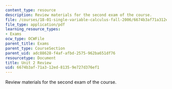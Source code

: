 ```yaml
---
content_type: resource
description: Review materials for the second exam of the course.
file: /courses/18-01-single-variable-calculus-fall-2006/6674b3af71a312ed81359e727d376ef1_exam2review.pdf
file_type: application/pdf
learning_resource_types:
- Exams
ocw_type: OCWFile
parent_title: Exams
parent_type: CourseSection
parent_uid: adc88628-f4af-afbd-2575-962ba651df76
resourcetype: Document
title: Unit 2 Review
uid: 6674b3af-71a3-12ed-8135-9e727d376ef1
---
```

Review materials for the second exam of the course.

